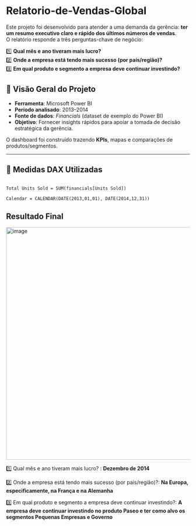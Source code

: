 # Relatorio-de-Vendas-Global

Este projeto foi desenvolvido para atender a uma demanda da gerência: **ter um resumo executivo claro e rápido dos últimos números de vendas**.  
O relatório responde a três perguntas-chave de negócio:

1️⃣ **Qual mês e ano tiveram mais lucro?**  
2️⃣ **Onde a empresa está tendo mais sucesso (por país/região)?**  
3️⃣ **Em qual produto e segmento a empresa deve continuar investindo?**

## 🚀 Visão Geral do Projeto

- **Ferramenta**: Microsoft Power BI  
- **Período analisado**: 2013–2014  
- **Fonte de dados**: *Financials* (dataset de exemplo do Power BI)  
- **Objetivo**: Fornecer insights rápidos para apoiar a tomada de decisão estratégica da gerência.  

O dashboard foi construído trazendo **KPIs**, mapas e comparações de produtos/segmentos.

---
## 🧮 Medidas DAX Utilizadas

```DAX

Total Units Sold = SUM(financials[Units Sold])

```
```
Calendar = CALENDAR(DATE(2013,01,01), DATE(2014,12,31))

```

## Resultado Final

<img width="1146" height="636" alt="image" src="https://github.com/user-attachments/assets/cd96df49-93b9-4007-befe-02807fb2b64b" />

1️⃣ Qual mês e ano tiveram mais lucro? : **Dezembro de 2014** 

2️⃣ Onde a empresa está tendo mais sucesso (por país/região)?: **Na Europa, especificamente, na França e na Alemanha**  

3️⃣ Em qual produto e segmento a empresa deve continuar investindo?: **A empresa deve continuar investindo no produto Paseo e ter como alvo os segmentos Pequenas Empresas e Governo**
